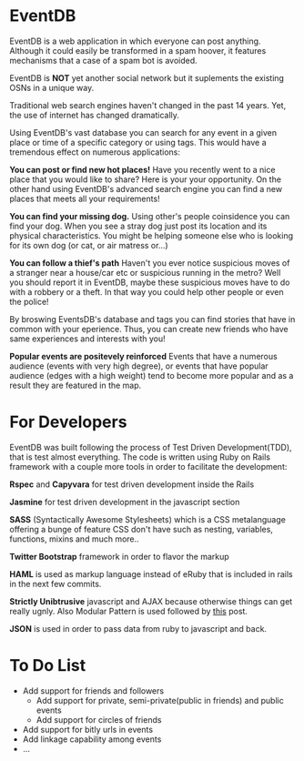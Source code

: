 # EventDB

EventDB is a web application in which everyone can post anything. Although it
could easily be transformed in a spam hoover, it features mechanisms that a
case of a spam bot is avoided.

EventDB is **NOT** yet another social network but it suplements the existing
OSNs in a unique way.

Traditional web search engines haven't changed in the past 14 years. Yet,
the use of internet has changed dramatically.

Using EventDB's vast database you can search for any event in a given place
or time of a specific category or using tags. This would have a tremendous
effect on numerous applications:

**You can post or find new hot places!**
Have you recently went to a nice place that you would like to share? Here is
your your opportunity. On the other hand using EventDB's advanced search engine
you can find a new places that meets all your requirements!

**You can find your missing dog.**
Using other's people coinsidence you can find your dog. When you see a stray dog
just post its location and its physical characteristics. You might be helping
someone else who is looking for its own dog (or cat, or air matress or...)

**You can follow a thief's path**
Haven't you ever notice suspicious moves of a stranger near a house/car etc or
suspicious running in the metro? Well you should report it in EventDB, maybe
these suspicious moves have to do with a robbery or a theft. In that way you
could help other people or even the police!



By broswing EventsDB's database and tags you can find stories that have in common
with your eperience. Thus, you can create new friends who have same experiences
and interests with you!


**Popular events are positevely reinforced**
Events that have a numerous audience (events with very high degree), or events that
have popular audience (edges with a high weight) tend to become more popular and
as a result they are featured in the map.


# For Developers
EventDB was built following the process of Test Driven Development(TDD), that is test
almost everything. The code is written using Ruby on Rails framework with a couple
more tools in order to facilitate the development:

**Rspec** and **Capyvara** for test driven development inside the Rails

**Jasmine** for test driven development in the javascript section

**SASS** (Syntactically Awesome Stylesheets) which is a CSS metalanguage offering a bunge of
feature CSS don't have such as nesting, variables, functions, mixins and much more..

**Twitter Bootstrap** framework in order to flavor the markup

**HAML**  is used as markup language instead of eRuby that is included in rails in the next few commits.

**Strictly Unibtrusive** javascript and AJAX because otherwise things can get really ugnly. Also Modular Pattern is used
followed by [this](http://www.dustindiaz.com/javascript-private-public-privileged/) post.

**JSON** is used in order to pass data from ruby to javascript and back.

# To Do List
* Add support for friends and followers
  * Add support for private, semi-private(public in friends) and public events
  * Add support for circles of friends
* Add support for bitly urls in events
* Add linkage capability among events
* ...



